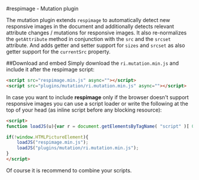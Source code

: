 #respimage - Mutation plugin

The mutation plugin extends ``respimage`` to automatically detect new responsive images in the document and additionally detects relevant attribute changes / mutations for responsive images. It also re-normalizes the ``getAttribute`` method in conjunction with the ``src`` and the ``srcset`` attribute. And adds getter and setter support for ``sizes`` and ``srcset`` as also getter support for the ``currentSrc`` property.

##Download and embed
Simply download the ``ri.mutation.min.js`` and include it after the respimage script:

```html
<script src="respimage.min.js" async=""></script>
<script src="plugins/mutation/ri.mutation.min.js" async=""></script>
```

In case you want to include **respimage** only if the browser doesn't support responsive images you can use a script loader or write the following at the top of your head (as inline script before any blocking resource):

```html
<script>
function loadJS(u){var r = document.getElementsByTagName( "script" )[ 0 ], s = document.createElement( "script" );s.src = u;r.parentNode.insertBefore( s, r );}

if(!window.HTMLPictureElement){
	loadJS("respimage.min.js");
	loadJS("plugins/mutation/ri.mutation.min.js");
}
</script>
```

Of course it is recommend to combine your scripts.

